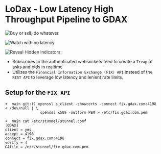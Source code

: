 # LoDax - Low Latency High Throughput Pipeline to GDAX

![Buy or sell, do whatever](https://i.imgur.com/lyCCvpA.png)

![Watch with no latency](https://i.imgur.com/qiHB4A8.png)

![Reveal Hidden Indicators](https://i.imgur.com/dAPYBo8.png)

- Subscribes to the authenticated websockets feed to create a `Treap` of asks and bids in realtime
- Utilizes the `Financial Information Exchange (FIX) API` instead of the `REST API` to leverage low latency and lenient rate limits.


## Setup for the `FIX API` 
```
➜  main git:() openssl s_client -showcerts -connect fix.gdax.com:4198 < /dev/null | \
                openssl x509 -outform PEM > /etc/fix.gdax.com.pem

➜  main cat /etc/stunnel/stunnel.conf
[GDAX]
client = yes
accept = 4198
connect = fix.gdax.com:4198
verify = 4
CAfile = /etc/stunnel/fix.gdax.com.pem
```
